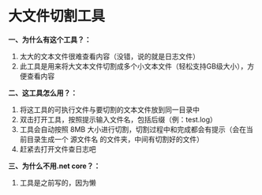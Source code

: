 # 大文件切割工具
**一、为什么有这个工具？：**

1. 太大的文本文件很难查看内容（没错，说的就是日志文件）
2. 此工具是用来将大文本文件切割成多个小文本文件（轻松支持GB级大小），方便查看内容

**二、这工具怎么用？：**

1. 将这工具的可执行文件与要切割的文本文件放到同一目录中
2. 双击打开工具，按照提示输入文件名，包括后缀（例：test.log）
3. 工具会自动按照 8MB 大小进行切割，切割过程中和完成都会有提示（会在当前目录生成一个 源文件名 的文件夹，中间有切割好的文件）
4. 赶紧去打开文件查日志吧

**三、为什么不用.net core？：**

1. 工具是之前写的，因为懒
